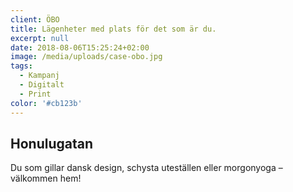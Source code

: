 ```yaml
---
client: ÖBO
title: Lägenheter med plats för det som är du.
excerpt: null
date: 2018-08-06T15:25:24+02:00
image: /media/uploads/case-obo.jpg
tags:
  - Kampanj
  - Digitalt
  - Print
color: '#cb123b'
---
```


## Honulugatan

Du som gillar dansk design, schysta uteställen eller morgon­­yoga – välkommen hem!
